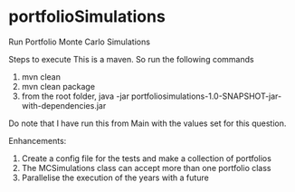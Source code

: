 # portfolioSimulations
Run Portfolio Monte Carlo Simulations

Steps to execute
This is a maven. So run the following commands
1. mvn clean
2. mvn clean package
3. from the root folder, java -jar portfoliosimulations-1.0-SNAPSHOT-jar-with-dependencies.jar


Do note that I have run this from Main with the values set for this question.

Enhancements:
1. Create a config file for the tests and make a collection of portfolios
2. The MCSimulations class can accept more than one portfolio class
3. Parallelise the execution of the years with a future
